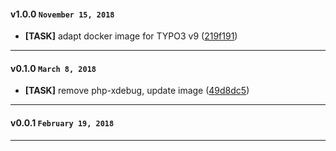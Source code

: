 
#### v1.0.0 `November 15, 2018`
- **[TASK]** adapt docker image for TYPO3 v9 ([219f191](https://github.com/t3kit/ubuntu18.04-php7.2-apache/commit/219f191))

***

#### v0.1.0 `March 8, 2018`
- **[TASK]** remove php-xdebug, update image ([49d8dc5](https://github.com/t3kit/ubuntu18.04-php7.2-apache/commit/49d8dc5))

***
#### v0.0.1 `February 19, 2018`

***
